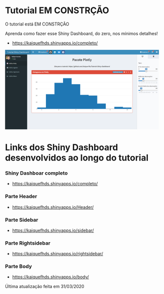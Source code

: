 # Tutorial EM CONSTRÇÃO

O tutorial está EM CONSTRÇÃO

Aprenda como fazer esse Shiny Dashboard, do zero, nos mínimos detalhes!
- https://kaiquefhds.shinyapps.io/completo/

![](https://github.com/kaique-fhs/Tutorial-Shiny-Dashboard/raw/master/DashFinal.PNG)

# Links dos Shiny Dashboard desenvolvidos ao longo do tutorial

### Shiny Dashboar completo
- https://kaiquefhds.shinyapps.io/completo/

### Parte Header
- https://kaiquefhds.shinyapps.io/Header/

### Parte Sidebar
- https://kaiquefhds.shinyapps.io/sidebar/

### Parte Rightsidebar
- https://kaiquefhds.shinyapps.io/rightsidebar/

### Parte Body
- https://kaiquefhds.shinyapps.io/body/

Última atualização feita em 31/03/2020
